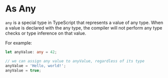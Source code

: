 # As Any

`any` is a special type in TypeScript that represents a value of any type. When a value is declared with the any type, the compiler will not perform any type checks or type inference on that value.

For example:

```typescript
let anyValue: any = 42;

// we can assign any value to anyValue, regardless of its type
anyValue = 'Hello, world!';
anyValue = true;
```